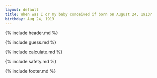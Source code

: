 ```yaml
---
layout: default
title: When was I or my baby conceived if born on August 24, 1913?
birthday: Aug 24, 1913
---
```


{% include header.md %}

{% include guess.md %}

{% include calculate.md %}

{% include safety.md %}

{% include footer.md %}



